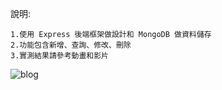 說明:
    
    1.使用 Express 後端框架做設計和 MongoDB 做資料儲存
    2.功能包含新增、查詢、修改、刪除
    3.實測結果請參考動畫和影片
![blog](https://github.com/kartg0046920/Blog/assets/65480821/3748e72b-e49d-4280-be97-4b3b7c0464c5)
